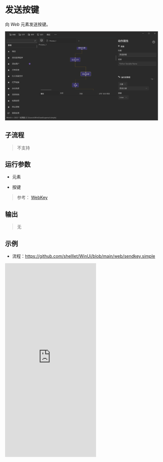 # 发送按键 
向 *Web* 元素发送按键。

![WebElementSendKey](./images/04.png ':size=90%')

## 子流程
> 不支持


## 运行参数


* 元素

* 按键
> 参考： [WebKey](./enums/WebKey.md)

## 输出

> 无    


## 示例

* 流程：https://github.com/shelllet/WinUi/blob/main/web/sendkey.simple

<iframe type="text/html" height="640px" src="https://www.youtube.com/embed/Xm355LG35s8" frameborder="0"></iframe>
